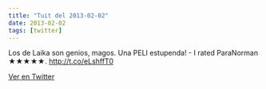 ```yaml
---
title: "Tuit del 2013-02-02"
date: 2013-02-02
tags: [twitter]
---
```


Los de Laika son genios, magos. Una PELI estupenda! - I rated ParaNorman ★★★★★. http://t.co/eLshffT0



[Ver en Twitter](https://twitter.com/i/web/status/297500568908349441)
